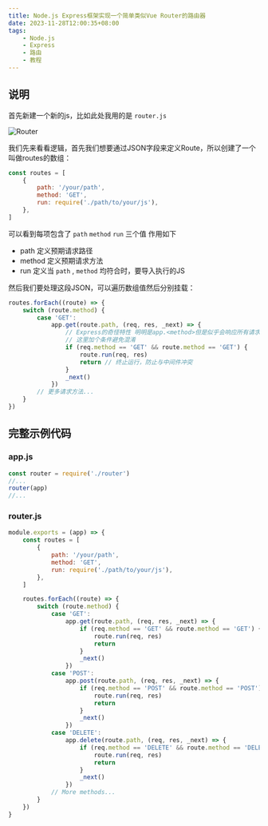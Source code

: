 ```yaml
---
title: Node.js Express框架实现一个简单类似Vue Router的路由器
date: 2023-11-28T12:00:35+08:00
tags:
    - Node.js
    - Express
    - 路由
    - 教程
---
```


## 说明

首先新建一个新的js，比如此处我用的是 `router.js`

![Router](https://pan.1l1.icu/f/zDlSJ/%7B221BCBB8-DB55-4d6d-9B0A-0E9C952D7121%7D.png)

我们先来看看逻辑，首先我们想要通过JSON字段来定义Route，所以创建了一个叫做routes的数组：

```js
const routes = [
    {
        path: '/your/path',
        method: 'GET',
        run: require('./path/to/your/js'),
    },
]
```

可以看到每项包含了 `path` `method` `run` 三个值
作用如下

- path 定义预期请求路径
- method 定义预期请求方法
- run 定义当 `path` , `method` 均符合时，要导入执行的JS

然后我们要处理这段JSON，可以遍历数组值然后分别挂载：

```js
routes.forEach((route) => {
    switch (route.method) {
        case 'GET':
            app.get(route.path, (req, res, _next) => {
                // Express的奇怪特性 明明是app.<method>但是似乎会响应所有请求
                // 这里加个条件避免混淆
                if (req.method == 'GET' && route.method == 'GET') {
                    route.run(req, res)
                    return // 终止运行，防止与中间件冲突
                }
                _next()
            })
        // 更多请求方法...
    }
})
```

## 完整示例代码

### app.js

```js
const router = require('./router')
//...
router(app)
//...
```

### router.js

```js
module.exports = (app) => {
    const routes = [
        {
            path: '/your/path',
            method: 'GET',
            run: require('./path/to/your/js'),
        },
    ]

    routes.forEach((route) => {
        switch (route.method) {
            case 'GET':
                app.get(route.path, (req, res, _next) => {
                    if (req.method == 'GET' && route.method == 'GET') {
                        route.run(req, res)
                        return
                    }
                    _next()
                })
            case 'POST':
                app.post(route.path, (req, res, _next) => {
                    if (req.method == 'POST' && route.method == 'POST') {
                        route.run(req, res)
                        return
                    }
                    _next()
                })
            case 'DELETE':
                app.delete(route.path, (req, res, _next) => {
                    if (req.method == 'DELETE' && route.method == 'DELETE') {
                        route.run(req, res)
                        return
                    }
                    _next()
                })
            // More methods...
        }
    })
}
```
